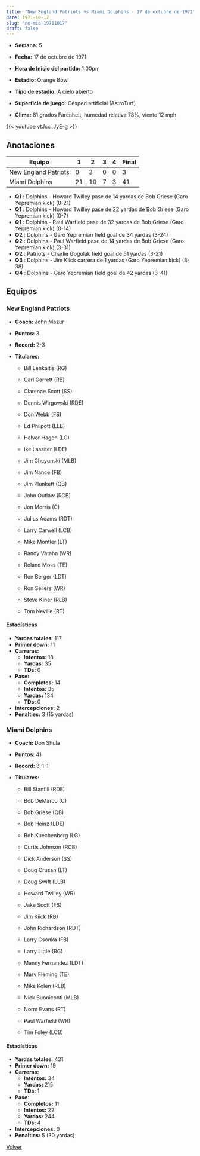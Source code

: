 ```yaml
---
title: "New England Patriots vs Miami Dolphins - 17 de octubre de 1971"
date: 1971-10-17
slug: "ne-mia-19711017"
draft: false
---
```


* **Semana:** 5
* **Fecha:** 17 de octubre de 1971

* **Hora de Inicio del partido:** 1:00pm
* **Estadio:** Orange Bowl
* **Tipo de estadio:** A cielo abierto
* **Superficie de juego:** Césped artificial (AstroTurf)
* **Clima:** 81 grados Farenheit, humedad relativa 78%, viento 12 mph


{{< youtube vtJcc_JyE-g >}}


## Anotaciones
| Equipo | 1 | 2 | 3 | 4 | Final |
|--------|---|---|---|---|-------|
| New England Patriots  | 0 | 3 | 0 | 0  | 3 |
| Miami Dolphins  | 21 | 10 | 7 | 3  | 41 |
* **Q1** : Dolphins - Howard Twilley pase de 14 yardas de Bob Griese (Garo Yepremian kick) (0-21)
* **Q1** : Dolphins - Howard Twilley pase de 22 yardas de Bob Griese (Garo Yepremian kick) (0-7)
* **Q1** : Dolphins - Paul Warfield pase de 32 yardas de Bob Griese (Garo Yepremian kick) (0-14)
* **Q2** : Dolphins - Garo Yepremian field goal de 34 yardas (3-24)
* **Q2** : Dolphins - Paul Warfield pase de 14 yardas de Bob Griese (Garo Yepremian kick) (3-31)
* **Q2** : Patriots - Charlie Gogolak field goal de 51 yardas (3-21)
* **Q3** : Dolphins - Jim Kiick carrera de 1 yardas (Garo Yepremian kick) (3-38)
* **Q4** : Dolphins - Garo Yepremian field goal de 42 yardas (3-41)


## Equipos


### New England Patriots
* **Coach:** John Mazur
* **Puntos:** 3
* **Record:** 2-3
* **Titulares:** 

  * Bill Lenkaitis (RG) 

  * Carl Garrett (RB) 

  * Clarence Scott (SS) 

  * Dennis Wirgowski (RDE) 

  * Don Webb (FS) 

  * Ed Philpott (LLB) 

  * Halvor Hagen (LG) 

  * Ike Lassiter (LDE) 

  * Jim Cheyunski (MLB) 

  * Jim Nance (FB) 

  * Jim Plunkett (QB) 

  * John Outlaw (RCB) 

  * Jon Morris (C) 

  * Julius Adams (RDT) 

  * Larry Carwell (LCB) 

  * Mike Montler (LT) 

  * Randy Vataha (WR) 

  * Roland Moss (TE) 

  * Ron Berger (LDT) 

  * Ron Sellers (WR) 

  * Steve Kiner (RLB) 

  * Tom Neville (RT) 

#### Estadísticas
* **Yardas totales:** 117
* **Primer down:** 11
* **Carreras:**
  * **Intentos:** 18
  * **Yardas:** 35
  * **TDs:** 0
* **Pase:**
  * **Completos:** 14
  * **Intentos:** 35
  * **Yardas:** 134
  * **TDs:** 0
* **Intercepciones:** 2
* **Penalties:** 3 (15 yardas)

### Miami Dolphins
* **Coach:** Don Shula
* **Puntos:** 41
* **Record:** 3-1-1
* **Titulares:** 

  * Bill Stanfill (RDE) 

  * Bob DeMarco (C) 

  * Bob Griese (QB) 

  * Bob Heinz (LDE) 

  * Bob Kuechenberg (LG) 

  * Curtis Johnson (RCB) 

  * Dick Anderson (SS) 

  * Doug Crusan (LT) 

  * Doug Swift (LLB) 

  * Howard Twilley (WR) 

  * Jake Scott (FS) 

  * Jim Kiick (RB) 

  * John Richardson (RDT) 

  * Larry Csonka (FB) 

  * Larry Little (RG) 

  * Manny Fernandez (LDT) 

  * Marv Fleming (TE) 

  * Mike Kolen (RLB) 

  * Nick Buoniconti (MLB) 

  * Norm Evans (RT) 

  * Paul Warfield (WR) 

  * Tim Foley (LCB) 

#### Estadísticas
* **Yardas totales:** 431
* **Primer down:** 19
* **Carreras:**
  * **Intentos:** 34
  * **Yardas:** 215
  * **TDs:** 1
* **Pase:**
  * **Completos:** 11
  * **Intentos:** 22
  * **Yardas:** 244
  * **TDs:** 4
* **Intercepciones:** 0
* **Penalties:** 5 (30 yardas)


[Volver](/historia/1971)

